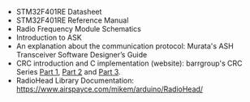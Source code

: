 - STM32F401RE Datasheet
- STM32F401RE Reference Manual
- Radio Frequency Module Schematics
- Introduction to ASK
- An explanation about the communication protocol: Murata's ASH Transceiver Software Designer’s Guide
- CRC introduction and C implementation (website): barrgroup's CRC Series [Part 1](https://barrgroup.com/embedded-systems/how-to/additive-checksums), [Part 2](https://barrgroup.com/Embedded-Systems/How-To/CRC-Math-Theory) and [Part 3](https://barrgroup.com/embedded-systems/how-to/crc-calculation-c-code).
- RadioHead Library Documentation: https://www.airspayce.com/mikem/arduino/RadioHead/

